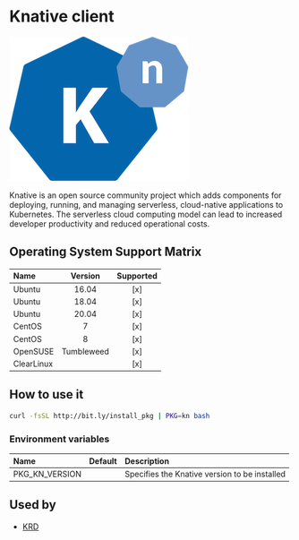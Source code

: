 # Knative client

![Logo](../../docs/img/kn.png)

Knative is an open source community project which adds components for deploying,
running, and managing serverless, cloud-native applications to Kubernetes. The
serverless cloud computing model can lead to increased developer productivity
and reduced operational costs.

## Operating System Support Matrix

| Name       | Version    | Supported |
|:-----------|:----------:|:---------:|
| Ubuntu     | 16.04      | [x]       |
| Ubuntu     | 18.04      | [x]       |
| Ubuntu     | 20.04      | [x]       |
| CentOS     | 7          | [x]       |
| CentOS     | 8          | [x]       |
| OpenSUSE   | Tumbleweed | [x]       |
| ClearLinux |            | [x]       |

## How to use it

```bash
curl -fsSL http://bit.ly/install_pkg | PKG=kn bash
```
### Environment variables

| Name           | Default                          | Description                                    |
|:---------------|:---------------------------------|:-----------------------------------------------|
| PKG_KN_VERSION |                                  | Specifies the Knative version to be installed  |

## Used by

- [KRD](https://github.com/electrocucaracha/krd/)
